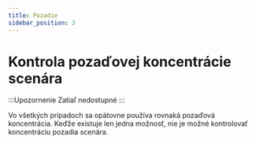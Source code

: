 ```yaml
---
title: Pozadie
sidebar_position: 3
---
```


# Kontrola pozaďovej koncentrácie scenára

:::Upozornenie  Zatiaľ nedostupné
:::

Vo všetkých prípadoch sa opätovne používa rovnaká pozaďová koncentrácia. Keďže existuje len jedna možnosť, nie je možné kontrolovať koncentráciu pozadia scenára.

